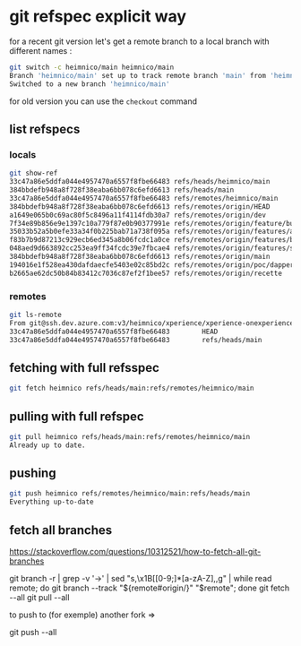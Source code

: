 # git refspec explicit way


for a recent git version let's get a remote branch to a local branch with different names :

````bash
git switch -c heimnico/main heimnico/main
Branch 'heimnico/main' set up to track remote branch 'main' from 'heimnico'.
Switched to a new branch 'heimnico/main'
````

for old version you can use the ``checkout`` command

## list refspecs

### locals

````bash
git show-ref
33c47a86e5ddfa044e4957470a6557f8fbe66483 refs/heads/heimnico/main
384bbdefb948a8f728f38eaba6bb078c6efd6613 refs/heads/main
33c47a86e5ddfa044e4957470a6557f8fbe66483 refs/remotes/heimnico/main
384bbdefb948a8f728f38eaba6bb078c6efd6613 refs/remotes/origin/HEAD
a1649e065b0c69ac80f5c8496a11f4114fdb30a7 refs/remotes/origin/dev
7f34e89b856e9e1397c10a779f87e0b90377991e refs/remotes/origin/feature/build
35033b52a5b0efe33a34f0b225bab71a738f095a refs/remotes/origin/features/ajout_endpoint_getAllVacationByIdEmployee
f83b7b9d87213c929ecb6ed345a8b06fcdc1a0ce refs/remotes/origin/features/branchement-collab
048aed9d663892cc253ea9ff34fcdc39e7fbcae4 refs/remotes/origin/features/security_api_keycloak
384bbdefb948a8f728f38eaba6bb078c6efd6613 refs/remotes/origin/main
194016e1f528ea430dafdaecfe5403e02c85bd2c refs/remotes/origin/poc/dapper
b2665ae62dc50b84b83412c7036c87ef2f1bee57 refs/remotes/origin/recette
````

### remotes

````bash
git ls-remote
From git@ssh.dev.azure.com:v3/heimnico/xperience/xperience-onexperience-api
33c47a86e5ddfa044e4957470a6557f8fbe66483        HEAD
33c47a86e5ddfa044e4957470a6557f8fbe66483        refs/heads/main
````

## fetching with full refsspec

````bash
git fetch heimnico refs/heads/main:refs/remotes/heimnico/main
````

## pulling with full refspec

````bash
git pull heimnico refs/heads/main:refs/remotes/heimnico/main
Already up to date.
````

## pushing

````bash
git push heimnico refs/remotes/heimnico/main:refs/heads/main
Everything up-to-date
````

## fetch all branches

https://stackoverflow.com/questions/10312521/how-to-fetch-all-git-branches

git branch -r | grep -v '\->' | sed "s,\x1B\[[0-9;]*[a-zA-Z],,g" | while read remote; do git branch --track "${remote#origin/}" "$remote"; done
git fetch --all
git pull --all

to push to (for exemple) another fork =>

git push --all